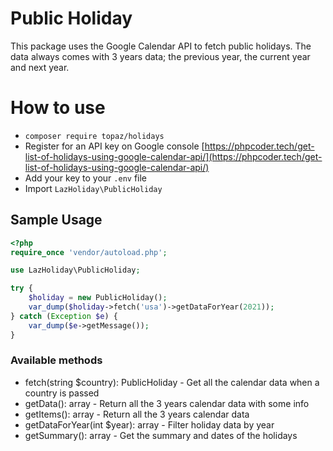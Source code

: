 # Public Holiday
This package uses the Google Calendar API to fetch public holidays.
The data always comes with 3 years data; the previous year, the current year and next year.

# How to use
- `composer require topaz/holidays`
- Register for an API key on Google console [https://phpcoder.tech/get-list-of-holidays-using-google-calendar-api/](https://phpcoder.tech/get-list-of-holidays-using-google-calendar-api/)
- Add your key to your `.env` file
- Import `LazHoliday\PublicHoliday`

## Sample Usage

```php
<?php
require_once 'vendor/autoload.php';

use LazHoliday\PublicHoliday;

try {
    $holiday = new PublicHoliday();
    var_dump($holiday->fetch('usa')->getDataForYear(2021));
} catch (Exception $e) {
    var_dump($e->getMessage());
}
```

### Available methods
- fetch(string $country): PublicHoliday - Get all the calendar data when a country is passed
- getData(): array - Return all the 3 years calendar data with some info
- getItems(): array - Return all the 3 years calendar data
- getDataForYear(int $year): array - Filter holiday data by year
- getSummary(): array - Get the summary and dates of the holidays
